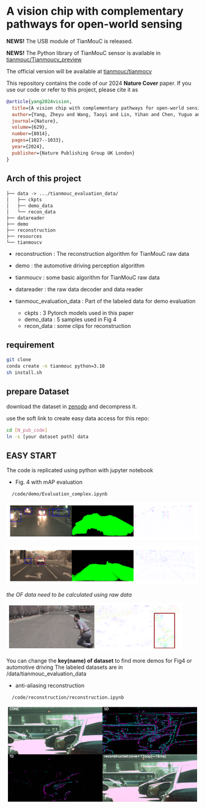 # A vision chip with complementary pathways for open-world sensing

**NEWS!** The USB module of TianMouC is released.

**NEWS!** The Python library of TianMouC sensor is available in [tianmouc/Tianmoucv_preview](https://github.com/Tianmouc/Tianmoucv_preview)

The official version will be available at [tianmouc/tianmocv](https://github.com/Tianmouc/tianmoucv)

This repository contains the code of our 2024 **Nature Cover** paper. If you use our code or refer to this project, please cite it as

```bibtex
@article{yang2024vision,
  title={A vision chip with complementary pathways for open-world sensing},
  author={Yang, Zheyu and Wang, Taoyi and Lin, Yihan and Chen, Yuguo and Zeng, Hui and Pei, Jing and Wang, Jiazheng and Liu, Xue and Zhou, Yichun and Zhang, Jianqiang and others},
  journal={Nature},
  volume={629},
  number={8014},
  pages={1027--1033},
  year={2024},
  publisher={Nature Publishing Group UK London}
}
```

## Arch of this project

```
├── data -> .../tianmouc_evaluation_data/
│   ├── ckpts
│   ├── demo_data
│   └── recon_data
├── datareader
├── demo
├── reconstruction
├── resources
└── tianmoucv
```

- reconstruction : The reconstruction algorithm for TianMouC raw data
- demo         : the automotive driving perception algorithm
- tianmoucv  : some basic algorithm for TianMouC raw data
- datareader : the raw data decoder and data reader

- tianmouc_evaluation_data : Part of the labeled data for demo evaluation
  - ckpts  : 3 Pytorch models used in this paper
  - demo_data : 5 samples used in Fig 4
  - recon_data : some clips for reconstruction


## requirement

```bash
git clone  
conda create -n tianmouc python=3.10
sh install.sh
```
## prepare Dataset

download the dataset in [zenodo](https://doi.org/10.5281/zenodo.10602822) and decompress it.

use the soft link to create easy data access for this repo:

```bash
cd [N_pub_code]
ln -s [your dataset path] data
```

## EASY START

The code is replicated using python with jupyter notebook

- Fig. 4 with mAP evaluation
```
  /code/demo/Evaluation_complex.ipynb
```
  ![fig4e](./resources/Evaluation_complex.png)
  
  ![fig4e](./resources/Evaluation_flash.png)
  
  *the OF data need to be calculated using raw data*
  
  ![fig4e](./resources/Evaluation_OF.png)
  
You can change the  **key(name) of dataset** to find more demos for Fig4 or automotive driving 
The labeled datasets are in /data/tianmouc_evaluation_data
  
- anti-aliasing reconstruction
```
  /code/reconstruction/reconstruction.ipynb
```
  ![fig4e](./resources/Reconstruction.png)
  


